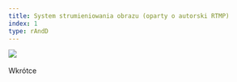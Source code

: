 ```yaml
---
title: System strumieniowania obrazu (oparty o autorski RTMP)
index: 1
type: rAndD
---
```


[![](https://img.shields.io/badge/github-808080?style=for-the-badge&logo=github)](https://github.com/milosz08/screen-sharing-system) &nbsp;

Wkrótce
